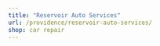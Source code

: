 ```yaml
---
title: "Reservoir Auto Services"
url: /providence/reservoir-auto-services/
shop: car repair
---
```

